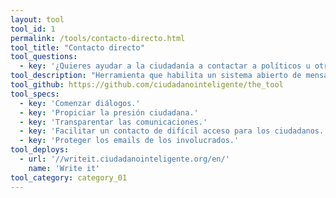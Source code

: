 ```yaml
---
layout: tool
tool_id: 1
permalink: /tools/contacto-directo.html
tool_title: "Contacto directo"
tool_questions:
  - key: '¿Quieres ayudar a la ciudadanía a contactar a políticos u otro grupo de personas?'
tool_description: "Herramienta que habilita un sistema abierto de mensajes que permite a los usuarios escribir de forma directa y pública a la persona que se desea contactar."
tool_github: https://github.com/ciudadanointeligente/the_tool
tool_specs:
  - key: 'Comenzar diálogos.'
  - key: 'Propiciar la presión ciudadana.'
  - key: 'Transparentar las comunicaciones.'
  - key: 'Facilitar un contacto de difícil acceso para los ciudadanos.'
  - key: 'Proteger los emails de los involucrados.'
tool_deploys:
  - url: '//writeit.ciudadanointeligente.org/en/'
    name: 'Write it'
tool_category: category_01
---
```

